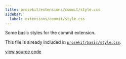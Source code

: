 ```yaml
---
title: prosekit/extensions/commit/style.css
sidebar:
  label: extensions/commit/style.css
---
```


Some basic styles for the commit extension.

This file is already included in [`prosekit/basic/style.css`](/references/basic/stylecss/).

[view source code](https://unpkg.com/prosekit/extensions/commit/style.css)
